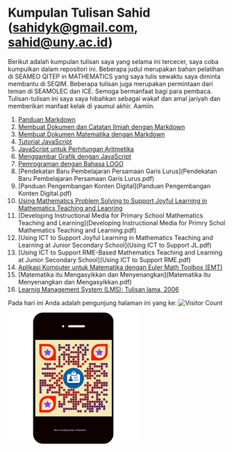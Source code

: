 # Kumpulan Tulisan Sahid ([sahidyk@gmail.com](mailto:sahidyk@gmail.com), [sahid@uny.ac.id](mailto:sahid@uny.ac.id))
Berikut adalah kumpulan tulisan saya yang selama ini tercecer, saya coba kumpulkan dalam repositori ini. Beberapa judul merupakan bahan pelatihan di SEAMEO QITEP in MATHEMATICS yang saya tulis sewaktu saya diminta membantu di SEQIM. Beberapa tulisan juga merupakan permintaan dari teman di SEAMOLEC dan ICE. Semoga bermanfaat bagi para pembaca. Tulisan-tulisan ini saya saya hibahkan sebagai wakaf dan amal jariyah dan memberikan manfaat kelak di yaumul akhir. Aamiin. 
1. [Panduan Markdown](https://panduan-markdown.netlify.app/)
2. [Membuat Dokumen dan Catatan Ilmiah dengan Markdown](MarkdownTypora4ScientifDocs.pdf)
3. [Membuat Dokumen Matematika dengan Markdown](MembuatDokumenMatematikadenganMarkdown.pdf)
5. [Tutorial JavaScript](TutorialJavaScript.html)
6. [JavaScript untuk Perhitungan Aritmetika](JavaScript4Arithmetic.html)
7. [Menggambar Grafik dengan JavaScript](JS4Grafik.html)
8. [Pemrograman dengan Bahasa LOGO](PemrogramanLOGO.pdf)
9. [Pendekatan Baru Pembelajaran Persamaan Garis Lurus](Pendekatan Baru Pembelajaran Persamaan Garis Lurus.pdf)
10. [Panduan Pengembangan Konten Digital](Panduan Pengembangan Konten Digital.pdf)
11. [Using Mathematics Problem Solving to Support Joyful Learning in Mathematics Teaching and Leanring](UsingMathematicsProblemSolvingtoImproveStudentMathematicalThinkinginLearningMathematics.pdf)
12. [Developing Instructional Media for Primary School Mathematics Teaching and Learning](Developing Instructional Media for Primry Schol Mathematics Teaching and Learning.pdf)
13. [Using ICT to Support Joyful Learning in Mathematics Teaching and Learning at Junior Secondary School](Using ICT to Support JL.pdf)
14. [Using ICT to Support RME-Based Mathematics Teaching and Learning at Junior Secondary School](Using ICT to Support RME.pdf)
15. [Aplikasi Komputer untuk Matematika dengan Euler Math Toolbox (EMT)](CetakAplikom.pdf)
16. [Matematika itu Mengasyikkan dan Menyenangkan](Matematika itu Menyenangkan dan Mengasyikkan.pdf)
17. [Learnig Management System (LMS): Tulisan lama, 2006](LMS4SEAMOLEC.pdf)

Pada hari ini Anda adalah pengunjung halaman ini yang ke: ![Visitor Count](https://profile-counter.glitch.me/sahidyk/count.svg)

<img src="QR4publikasi.png" style="zoom:30%;" />
